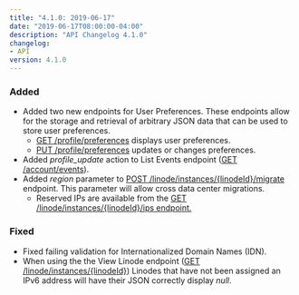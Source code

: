 ```yaml
---
title: "4.1.0: 2019-06-17"
date: "2019-06-17T08:00:00-04:00"
description: "API Changelog 4.1.0"
changelog:
- API
version: 4.1.0
---
```


### Added

- Added two new endpoints for User Preferences. These endpoints allow for the storage and retrieval of arbitrary JSON data that can be used to store user preferences.
    - [GET /profile/preferences](https://developers.linode.com/api/docs/v4#operation/getUserPreferences) displays user preferences.
    - [PUT /profile/preferences](https://developers.linode.com/api/docs/v4#operation/updateUserPreferences) updates or changes preferences.
- Added *profile_update* action to List Events endpoint ([GET /account/events](https://developers.linode.com/api/docs/v4#operation/getEvents)).
- Added *region* parameter to [POST /linode/instances/{linodeId}/migrate](https://developers.linode.com/api/docs/v4#operation/migrateLinodeInstance) endpoint. This parameter will allow cross data center migrations.
    - Reserved IPs are available from the [GET /linode/instances/{linodeId}/ips endpoint.](https://developers.linode.com/api/docs/v4#operation/getLinodeIPs)

### Fixed

- Fixed failing validation for Internationalized Domain Names (IDN).
- When using the the View Linode endpoint ([GET /linode/instances/{linodeId}](https://developers.linode.com/api/docs/v4#operation/getLinodeInstance)) Linodes that have not been assigned an IPv6 address will have their JSON correctly display *null*.